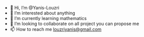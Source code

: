 - 👋 Hi, I’m @Yanis-Louzri
- 👀 I’m interested about anything
- 🌱 I’m currently learning mathematics
- 💞️ I’m looking to collaborate on all project you can propose me
- 📫 How to reach me louzriyanis@gmail.com

<!---
Yanis-Louzri/Yanis-Louzri is a ✨ special ✨ repository because its `README.md` (this file) appears on your GitHub profile.
You can click the Preview link to take a look at your changes.
--->

